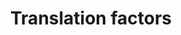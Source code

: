 ---
annotations:
- id: PW:0000101
  parent: regulatory pathway
  type: Pathway Ontology
  value: translation pathway
authors:
- Kdahlquist
- MaintBot
- M.Ramirez
- Ddigles
- Eweitz
description: ''
last-edited: 2021-05-16
organisms:
- Rattus norvegicus
redirect_from:
- /index.php/Pathway:WP149
- /instance/WP149
- /instance/WP149_rr117026
revision: r117026
schema-jsonld:
- '@context': https://schema.org/
  '@id': https://wikipathways.github.io/pathways/WP149.html
  '@type': Dataset
  creator:
    '@type': Organization
    name: WikiPathways
  description: ''
  keywords:
  - EIF5B
  - Eef1a2
  - Eef1a2l1
  - Eef1b2
  - Eef1d
  - Eef1g
  - Eef2
  - Eef2k
  - Eif1
  - Eif1a
  - Eif1ay
  - Eif2ak1
  - Eif2ak2
  - Eif2ak3
  - Eif2b1
  - Eif2b2
  - Eif2b3
  - Eif2b4
  - Eif2b5
  - Eif2s1
  - Eif2s2
  - Eif2s3x
  - Eif3d
  - Eif3e
  - Eif3f
  - Eif3g
  - Eif3h
  - Eif3j
  - Eif3s10
  - Eif3s9
  - Eif4a1
  - Eif4a2
  - Eif4b
  - Eif4e
  - Eif4ebp1
  - Eif4ebp2
  - Eif4g1
  - Eif4g3
  - Eif4h
  - Eif5
  - Eif5a
  - Eif6
  - Etf1
  - Gspt2
  - Pabpc1
  - Paip1
  - RGD1307222
  license: CC0
  name: Translation factors
seo: CreativeWork
title: Translation factors
wpid: WP149
---